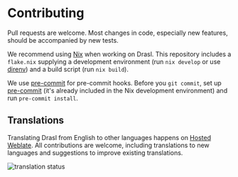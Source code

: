 # Contributing

Pull requests are welcome. Most changes in code, especially new features, should be accompanied by new tests.

We recommend using [Nix](https://nixos.org) when working on Drasl. This repository includes a `flake.nix` supplying a development environment (run `nix develop` or use [direnv](https://direnv.net)) and a build script (run `nix build`).

We use [pre-commit](https://pre-commit.com) for pre-commit hooks. Before you `git commit`, set up [pre-commit](https://pre-commit.com) (it's already included in the Nix development environment) and run `pre-commit install`.

## Translations

Translating Drasl from English to other languages happens on [Hosted Weblate](https://hosted.weblate.org/projects/unmojang/drasl). All contributions are welcome, including translations to new languages and suggestions to improve existing translations.

<img src="https://hosted.weblate.org/widget/unmojang/drasl/multi-auto.svg" alt="translation status" />
